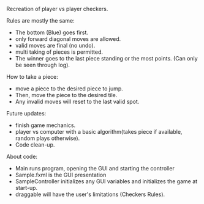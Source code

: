 Recreation of player vs player checkers.

Rules are mostly the same:
  - The bottom (Blue) goes first.
  - only forward diagonal moves are allowed.
  - valid moves are final (no undo).
  - multi taking of pieces is permitted.
  - The winner goes to the last piece standing or the most points. (Can only be seen through log).
  
How to take a piece: 
  - move a piece to the desired piece to jump. 
  - Then, move the piece to the desired tile. 
  - Any invalid moves will reset to the last valid spot. 

Future updates:
  - finish game mechanics.
  - player vs computer with a basic algorithm(takes piece if available, random plays otherwise).
  - Code clean-up.

About code:
  - Main runs program, opening the GUI and starting the controller
  - Sample.fxml is the GUI presentation
  - SampleController initializes any GUI variables and initializes the game at start-up.
  - draggable will have the user's limitations (Checkers Rules).
